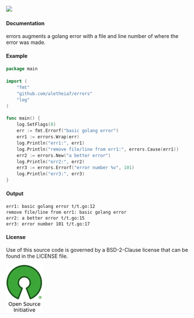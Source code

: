 [![](https://img.shields.io/badge/godoc-reference-blue.svg)](https://godoc.org/github.com/aletheia7/errors)

#### Documentation

errors augments a golang error with a file and line number of where the error
was made.

#### Example

```go
package main

import (
	"fmt"
	"github.com/aletheia7/errors"
	"log"
)

func main() {
	log.SetFlags(0)
	err := fmt.Errorf("basic golang error")
	err1 := errors.Wrap(err)
	log.Println("err1:", err1)
	log.Println("remove file/line from err1:", errors.Cause(err1))
	err2 := errors.New("a better error")
	log.Println("err2:", err2)
	err3 := errors.Errorf("error number %v", 101)
	log.Println("err3:", err3)
}
```
#### Output
```
err1: basic golang error t/t.go:12
remove file/line from err1: basic golang error
err2: a better error t/t.go:15
err3: error number 101 t/t.go:17
```

#### License 

Use of this source code is governed by a BSD-2-Clause license that can be
found in the LICENSE file.

[![BSD-2-Clause License](img/osi_logo_100X133_90ppi_0.png)](https://opensource.org/)
